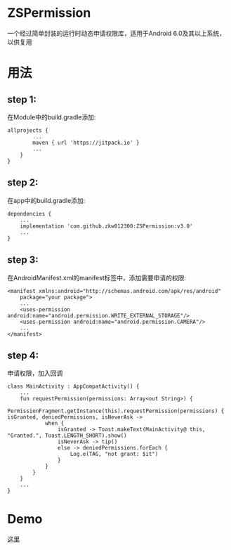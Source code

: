 # ZSPermission
一个经过简单封装的运行时动态申请权限库，适用于Android 6.0及其以上系统，以供复用

# 用法
## step 1:
在Module中的build.gradle添加:
```
allprojects {
        ...
        maven { url 'https://jitpack.io' }
        ...
    }
}
```

## step 2:
在app中的build.gradle添加:
```
dependencies {
    ...
    implementation 'com.github.zkw012300:ZSPermission:v3.0'
    ...
}
```

## step 3:
在AndroidManifest.xml的manifest标签中，添加需要申请的权限:
```
<manifest xmlns:android="http://schemas.android.com/apk/res/android"
    package="your package">
    ...
    <uses-permission android:name="android.permission.WRITE_EXTERNAL_STORAGE"/>
    <uses-permission android:name="android.permission.CAMERA"/>
    ...
</manifest>
```

## step 4:
申请权限，加入回调
```
class MainActivity : AppCompatActivity() {
    ...
    fun requestPermission(permissions: Array<out String>) {
        PermissionFragment.getInstance(this).requestPermission(permissions) { isGranted, deniedPermissions, isNeverAsk ->
            when {
                isGranted -> Toast.makeText(MainActivity@ this, "Granted.", Toast.LENGTH_SHORT).show()
                isNeverAsk -> tip()
                else -> deniedPermissions.forEach {
                    Log.e(TAG, "not grant: $it")
                }
            }
        }
    }
    ...
}
```

# Demo
[这里](https://github.com/zkw012300/ZSPermission/blob/master/app/src/main/java/com/zspirytus/mylibrarytest/MainActivity.java)
